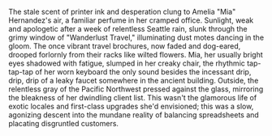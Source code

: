The stale scent of printer ink and desperation clung to Amelia "Mia" Hernandez's air, a familiar perfume in her cramped office.  Sunlight, weak and apologetic after a week of relentless Seattle rain, slunk through the grimy window of "Wanderlust Travel," illuminating dust motes dancing in the gloom.  The once vibrant travel brochures, now faded and dog-eared, drooped forlornly from their racks like wilted flowers. Mia, her usually bright eyes shadowed with fatigue, slumped in her creaky chair, the rhythmic tap-tap-tap of her worn keyboard the only sound besides the incessant drip, drip, drip of a leaky faucet somewhere in the ancient building.  Outside, the relentless gray of the Pacific Northwest pressed against the glass, mirroring the bleakness of her dwindling client list.  This wasn't the glamorous life of exotic locales and first-class upgrades she'd envisioned; this was a slow, agonizing descent into the mundane reality of balancing spreadsheets and placating disgruntled customers.
